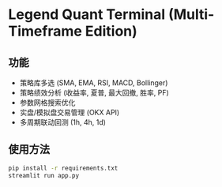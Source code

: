 # Legend Quant Terminal (Multi-Timeframe Edition)

## 功能
- 策略库多选 (SMA, EMA, RSI, MACD, Bollinger)
- 策略绩效分析 (收益率, 夏普, 最大回撤, 胜率, PF)
- 参数网格搜索优化
- 实盘/模拟盘交易管理 (OKX API)
- 多周期联动回测 (1h, 4h, 1d)

## 使用方法
```bash
pip install -r requirements.txt
streamlit run app.py
```
